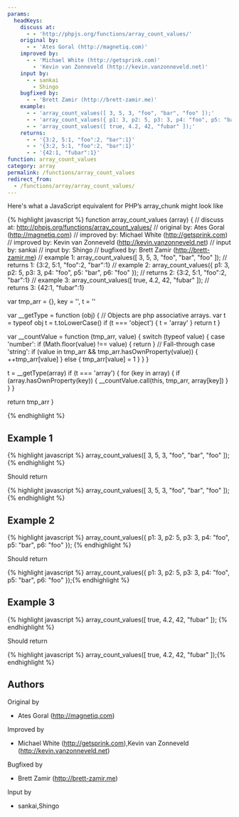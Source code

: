 ```yaml
---
params:
  headKeys:
    discuss at:
      - - 'http://phpjs.org/functions/array_count_values/'
    original by:
      - - 'Ates Goral (http://magnetiq.com)'
    improved by:
      - - 'Michael White (http://getsprink.com)'
        - 'Kevin van Zonneveld (http://kevin.vanzonneveld.net)'
    input by:
      - - sankai
        - Shingo
    bugfixed by:
      - - 'Brett Zamir (http://brett-zamir.me)'
    example:
      - - 'array_count_values([ 3, 5, 3, "foo", "bar", "foo" ]);'
      - - 'array_count_values({ p1: 3, p2: 5, p3: 3, p4: "foo", p5: "bar", p6: "foo" });'
      - - 'array_count_values([ true, 4.2, 42, "fubar" ]);'
    returns:
      - - '{3:2, 5:1, "foo":2, "bar":1}'
      - - '{3:2, 5:1, "foo":2, "bar":1}'
      - - '{42:1, "fubar":1}'
function: array_count_values
category: array
permalink: /functions/array_count_values
redirect_from:
  - /functions/array/array_count_values/
---
```


<!-- WARNING! This file is auto generated by `npm run web:inject`, do not edit by hand -->

Here's what a JavaScript equivalent for PHP’s array_chunk might look like

{% highlight javascript %}
function array_count_values (array) {
  //  discuss at: http://phpjs.org/functions/array_count_values/
  // original by: Ates Goral (http://magnetiq.com)
  // improved by: Michael White (http://getsprink.com)
  // improved by: Kevin van Zonneveld (http://kevin.vanzonneveld.net)
  //    input by: sankai
  //    input by: Shingo
  // bugfixed by: Brett Zamir (http://brett-zamir.me)
  //   example 1: array_count_values([ 3, 5, 3, "foo", "bar", "foo" ]);
  //   returns 1: {3:2, 5:1, "foo":2, "bar":1}
  //   example 2: array_count_values({ p1: 3, p2: 5, p3: 3, p4: "foo", p5: "bar", p6: "foo" });
  //   returns 2: {3:2, 5:1, "foo":2, "bar":1}
  //   example 3: array_count_values([ true, 4.2, 42, "fubar" ]);
  //   returns 3: {42:1, "fubar":1}

  var tmp_arr = {},
    key = '',
    t = ''

  var __getType = function (obj) {
    // Objects are php associative arrays.
    var t = typeof obj
    t = t.toLowerCase()
    if (t === 'object') {
      t = 'array'
    }
    return t
  }

  var __countValue = function (tmp_arr, value) {
    switch (typeof value) {
      case 'number':
        if (Math.floor(value) !== value) {
          return
        }
      // Fall-through
      case 'string':
        if (value in tmp_arr && tmp_arr.hasOwnProperty(value)) {
          ++tmp_arr[value]
        } else {
          tmp_arr[value] = 1
        }
    }
  }

  t = __getType(array)
  if (t === 'array') {
    for (key in array) {
      if (array.hasOwnProperty(key)) {
        __countValue.call(this, tmp_arr, array[key])
      }
    }
  }

  return tmp_arr
}

{% endhighlight %}

## Example 1

{% highlight javascript %}
array_count_values([ 3, 5, 3, "foo", "bar", "foo" ]);
{% endhighlight %}

Should return

{% highlight javascript %}
array_count_values([ 3, 5, 3, "foo", "bar", "foo" ]);{% endhighlight %}

## Example 2

{% highlight javascript %}
array_count_values({ p1: 3, p2: 5, p3: 3, p4: "foo", p5: "bar", p6: "foo" });
{% endhighlight %}

Should return

{% highlight javascript %}
array_count_values({ p1: 3, p2: 5, p3: 3, p4: "foo", p5: "bar", p6: "foo" });{% endhighlight %}

## Example 3

{% highlight javascript %}
array_count_values([ true, 4.2, 42, "fubar" ]);
{% endhighlight %}

Should return

{% highlight javascript %}
array_count_values([ true, 4.2, 42, "fubar" ]);{% endhighlight %}


## Authors


Original by

- Ates Goral (http://magnetiq.com)


Improved by

- Michael White (http://getsprink.com),Kevin van Zonneveld (http://kevin.vanzonneveld.net)


Bugfixed by

- Brett Zamir (http://brett-zamir.me)


Input by

- sankai,Shingo

